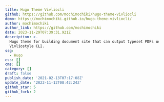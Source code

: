 ```yaml
---
title: Hugo Theme Vivliocli
github: https://github.com/mochimochiki/hugo-theme-vivliocli
demo: https://mochimochiki.github.io/hugo-theme-vivliocli/
author: mochimochiki
author_link: https://github.com/mochimochiki
date: 2023-11-29T07:39:31.921Z
description: >-
  Hugo theme for building document site that can output typeset PDFs using
  Vivliostyle CLI.
ssg:
  - Hugo
css: []
cms: []
category: []
draft: false
publish_date: '2021-02-13T07:17:08Z'
update_date: '2023-11-12T08:42:24Z'
github_star: 5
github_fork: 2
---
```

